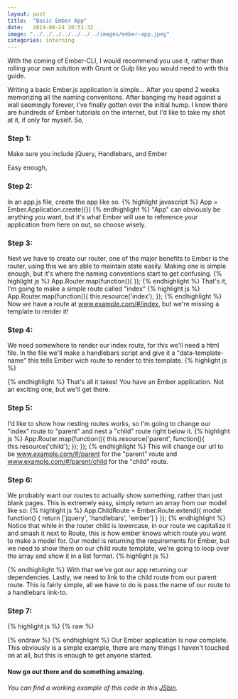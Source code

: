 ```yaml
---
layout: post
title:  "Basic Ember App"
date:   2014-08-24 20:51:32
image: "../../../../../../../images/ember-app.jpeg"
categories: interning
---
```


With the coming of Ember-CLI, I would recommend you use it, rather than rolling your own solution
with Grunt or Gulp like you would need to with this guide.


Writing a basic Ember.js application is simple... After you spend 2 weeks memorizing
all the naming conventions. After banging my head against a wall seemingly forever,
I've finally gotten over the initial hump. I know there are hundreds of Ember tutorials
on the internet, but I'd like to take my shot at it, if only for myself.
So,

### Step 1:

Make sure you include jQuery, Handlebars, and Ember

Easy enough,

### Step 2:

In an app.js file, create the app like so.
{% highlight javascript %}
App = Ember.Application.create({})
{% endhighlight %}
"App" can obviously be anything you want, but it's what Ember will use to reference your
application from here on out, so choose wisely.

### Step 3:

Next we have to create our router, one of the major benefits to Ember is
the router, using this we are able to maintain state easily. Making one is simple enough, but it's where the naming
conventions start to get confusing.
{% highlight js %}
App.Router.map(function(){
});
{% endhighlight %}
That's it, I'm going to make a simple route called "index"
{% highlight js %}
App.Router.map(function(){
  this.resource('index');
});
{% endhighlight %}
Now we have a route at www.example.com/#/index, but we're missing a template to render
it!

### Step 4:

We need somewhere to render our index route, for this we'll need a html file.
In the file we'll make a handlebars script and give it a "data-template-name"
this tells Ember wich route to render to this template.
{% highlight js %}
<script type="text/x-handlebars" data-template-name="index">
<--!content-->
</script>
{% endhighlight %}
That's all it takes! You have an Ember application. Not an exciting one,
but we'll get there.

### Step 5:
I'd like to show how nesting routes works, so I'm going to change our "index" route to
"parent" and nest a "child" route right below it.
{% highlight js %}
App.Router.map(function(){
  this.resource('parent', function(){
    this.resource('child');
  });
});
{% endhighlight %}
This will change our url to be www.example.com/#/parent for the "parent" route and www.example.com/#/parent/child
for the "child" route.

### Step 6:
We probably want our routes to actually show something, rather than just blank pages.
This is extremely easy, simply return an array from our model like so:
{% highlight js %}
App.ChildRoute = Ember.Route.extend({
  model: function() {
    return ['jquery', 'handlebars', 'ember']
  }
});
{% endhighlight %}
Notice that while in the router child is lowercase, in our route we capitalize it and smash it next
to Route, this is how ember knows which route you want to make a model for.
Our model is returning the requirements for Ember, but we need to show them on our child route template,
we're going to loop over the array and show it in a list format.
{% highlight js %}
<script type="text/x-handlebars" data-template-name="child">
  <ul>
  {{#each dependency in model}}
    <li>{{dependency}}</li>
  {{/each}}
  </ul>
</script>
{% endhighlight %}
With that we've got our app returning our dependencies.
Lastly, we need to link to the child route from our parent route. This is fairly simple,
all we have to do is pass the name of our route to a handlebars link-to.

### Step 7:
{% highlight js %}
{% raw %}
<script type="text/x-handlebars" data-template-name="parent">
{{#link-to 'child'}}Show Ember requirements{{/link-to}}
</script>
{% endraw %}
{% endhighlight %}
Our Ember application is now complete. This obviously is a simple example, there are many things
I haven't touched on at all, but this is enough to get anyone started.

#### Now go out there and do something amazing.

###### You can find a working example of this code in this <a href='http://emberjs.jsbin.com/ticoce/1#/parent/'>JSbin</a>.
